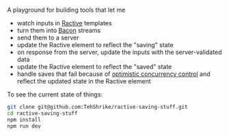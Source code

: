A playground for building tools that let me

- watch inputs in [Ractive](http://www.ractivejs.org/) templates
- turn them into [Bacon](baconjs.github.io) streams
- send them to a server
- update the Ractive element to reflect the "saving" state
- on response from the server, update the inputs with the server-validated data
- update the Ractive element to reflect the "saved" state
- handle saves that fail because of [optimistic concurrency control](https://en.wikipedia.org/wiki/Optimistic_concurrency_control) and reflect the updated state in the Ractive element

To see the current state of things:

```sh
git clone git@github.com:TehShrike/ractive-saving-stuff.git
cd ractive-saving-stuff
npm install
npm run dev
```
